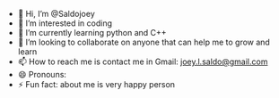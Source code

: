 - 👋 Hi, I’m @Saldojoey
- 👀 I’m interested in coding 
- 🌱 I’m currently learning python and C++
- 💞️ I’m looking to collaborate on anyone that can help me to grow and learn 
- 📫 How to reach me is contact me in Gmail: joey.l.saldo@gmail.com
- 😄 Pronouns: 
- ⚡ Fun fact: about me is very happy person 

<!---
Saldojoey/Saldojoey is a ✨ special ✨ repository because its `README.md` (this file) appears on your GitHub profile.
You can click the Preview link to take a look at your changes.
--->
